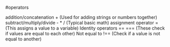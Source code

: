 #operators

addition/concatenation + (Used for adding strings or numbers together)
subtract/multiply/divide - * / (Typical basic math)
assignment operator = (This assigns a value to a variable)
Identity operators == === (These check if values are equal to each other)
Not equal to !==  (Check if a value is not equal to another)
